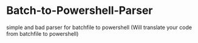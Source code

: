 # Batch-to-Powershell-Parser
simple and bad parser for batchfile to powershell (Will translate your code from batchfile to powershell)
